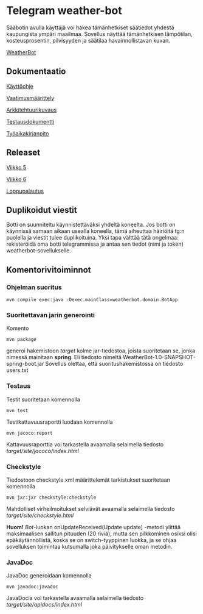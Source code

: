 # **Telegram weather-bot**

Sääbotin avulla käyttäjä voi hakea tämänhetkiset säätiedot yhdestä kaupungista ympäri maailmaa. 
Sovellus näyttää tämänhetkisen lämpötilan, kosteusprosentin, pilvisyyden ja säätilaa havainnollistavan kuvan.

[WeatherBot](WeatherBot)

## **Dokumentaatio**

[Käyttöohje](dokumentaatio/kayttoohje.md)

[Vaatimusmäärittely](dokumentaatio/vaatimusmaarittely.md)

[Arkkitehtuurikuvaus](dokumentaatio/arkkitehtuuri.md)

[Testausdokumentti](https://github.com/qubelka/ot-harjoitustyo/blob/master/dokumentaatio/testaus.md)

[Työaikakirjanpito](dokumentaatio/tuntikirjanpito.md)

## **Releaset**

[Viikko 5](https://github.com/qubelka/ot-harjoitustyo/releases/tag/viikko5)

[Viikko 6](https://github.com/qubelka/ot-harjoitustyo/releases/tag/viikko6)

[Loppupalautus](https://github.com/qubelka/ot-harjoitustyo/releases/tag/loppupalautus)

## **Duplikoidut viestit**

Botti on suunniteltu käynnistettäväksi yhdeltä koneelta. Jos botti on käynnissä samaan aikaan usealla koneella, tämä aiheuttaa häiriöitä tg:n puolella ja viestit tulee duplikoituina. Yksi tapa
välttää tätä ongelmaa: rekisteröidä oma botti telegrammissa ja antaa sen tiedot (nimi ja token) weatherbot-sovellukselle.  

## **Komentorivitoiminnot**

### **Ohjelman suoritus**

`mvn compile exec:java -Dexec.mainClass=weatherbot.domain.BotApp` 

### **Suoritettavan jarin generointi**

Komento

`mvn package`

generoi hakemistoon *target* kolme jar-tiedostoa, joista suoritetaan se, jonka nimessä mainitaan **spring**. 
Eli tiedosto nimeltä WeatherBot-1.0-SNAPSHOT-spring-boot.jar
Sovellus olettaa, että suoritushakemistossa on tiedosto users.txt

### **Testaus**

Testit suoritetaan komennolla

`mvn test`

Testikattavuusraportti luodaan komennolla

`mvn jacoco:report`

Kattavuusraporttia voi tarkastella avaamalla selaimella tiedosto *target/site/jacoco/index.html*
 
### **Checkstyle**

Tiedostoon checkstyle.xml määrittelemät tarkistukset suoritetaan komennolla

`mvn jxr:jxr checkstyle:checkstyle`

Mahdolliset virheilmoitukset selviävät avaamalla selaimella tiedosto *target/site/checkstyle.html*

**Huom!** 
*Bot*-luokan onUpdateReceived(Update update) -metodi ylittää maksimaalisen sallitun pituuden (20 riviä), mutta sen pilkkominen osiksi olisi 
epäkäytännöllistä, koska se on switch-tyyppinen luokka, ja se ohjaa sovelluksen toimintaa kutsumalla joka päivitykselle oman metodin. 

### **JavaDoc**

JavaDoc generoidaan komennolla

`mvn javadoc:javadoc`

JavaDocia voi tarkastella avaamalla selaimella tiedosto *target/site/apidocs/index.html*

